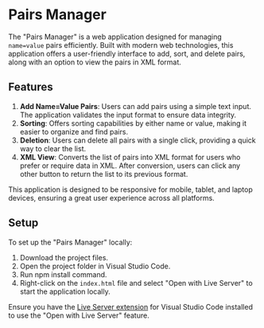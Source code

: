 # Pairs Manager

The "Pairs Manager" is a web application designed for managing `name=value` pairs efficiently. Built with modern web technologies, this application offers a user-friendly interface to add, sort, and delete pairs, along with an option to view the pairs in XML format.

## Features

1. **Add Name=Value Pairs**: Users can add pairs using a simple text input. The application validates the input format to ensure data integrity.
2. **Sorting**: Offers sorting capabilities by either name or value, making it easier to organize and find pairs.
3. **Deletion**: Users can delete all pairs with a single click, providing a quick way to clear the list.
4. **XML View**: Converts the list of pairs into XML format for users who prefer or require data in XML. After conversion, users can click any other button to return the list to its previous format.

This application is designed to be responsive for mobile, tablet, and laptop devices, ensuring a great user experience across all platforms.

## Setup

To set up the "Pairs Manager" locally:

1. Download the project files.
2. Open the project folder in Visual Studio Code.
3. Run npm install command.
4. Right-click on the `index.html` file and select "Open with Live Server" to start the application locally.

Ensure you have the [Live Server extension](https://marketplace.visualstudio.com/items?itemName=ritwickdey.LiveServer) for Visual Studio Code installed to use the "Open with Live Server" feature.
